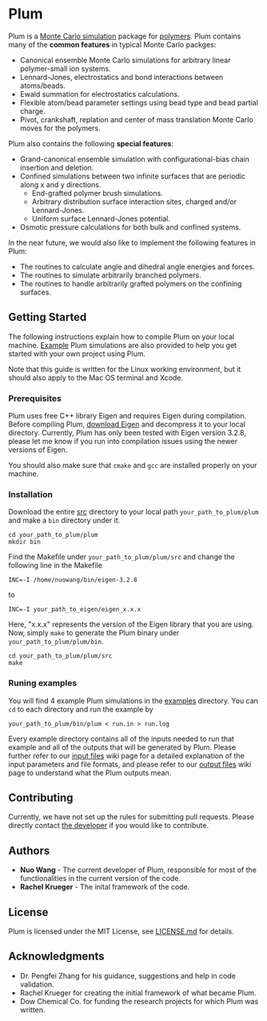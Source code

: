 # Plum

Plum is a [Monte Carlo simulation](https://en.wikipedia.org/wiki/Monte_Carlo_method) package for [polymers](https://en.wikipedia.org/wiki/Polymer). Plum contains many of the **common features** in typical Monte Carlo packges:
* Canonical ensemble Monte Carlo simulations for arbitrary linear polymer-small ion systems.
* Lennard-Jones, electrostatics and bond interactions between atoms/beads.
* Ewald summation for electrostatics calculations.
* Flexible atom/bead parameter settings using bead type and bead partial charge.
* Pivot, crankshaft, replation and center of mass translation Monte Carlo moves for the polymers.

Plum also contains the following **special features**:
* Grand-canonical ensemble simulation with configurational-bias chain insertion and deletion.
* Confined simulations between two infinite surfaces that are periodic along x and y directions.
  * End-grafted polymer brush simulations.
  * Arbitrary distribution surface interaction sites, charged and/or Lennard-Jones.
  * Uniform surface Lennard-Jones potential.
* Osmotic pressure calculations for both bulk and confined systems.

In the near future, we would also like to implement the following features in Plum:
* The routines to calculate angle and dihedral angle energies and forces.
* The routines to simulate arbitrarily branched polymers.
* The routines to handle arbitrarily grafted polymers on the confining surfaces.

## Getting Started

The following instructions explain how to compile Plum on your local machine. [Example](examples) Plum simulations are also provided to help you get started with your own project using Plum.

Note that this guide is written for the Linux working environment, but it should also apply to the Mac OS terminal and Xcode.

### Prerequisites

Plum uses free C++ library Eigen and requires Eigen during compilation. Before compiling Plum, [download Eigen](https://eigen.tuxfamily.org/) and decompress it to your local directory. Currently, Plum has only been tested with Eigen version 3.2.8, please let me know if you run into compilation issues using the newer versions of Eigen.

You should also make sure that `cmake` and `gcc` are installed properly on your machine.

### Installation

Download the entire [src](src) directory to your local path `your_path_to_plum/plum` and make a `bin` directory under it.

```
cd your_path_to_plum/plum
mkdir bin
```

Find the Makefile under `your_path_to_plum/plum/src` and change the following line in the Makefile
```
INC=-I /home/nuowang/bin/eigen-3.2.8
```

to

```
INC=-I your_path_to_eigen/eigen_x.x.x
```

Here, "x.x.x" represents the version of the Eigen library that you are using. Now, simply `make` to generate the Plum binary under `your_path_to_plum/plum/bin`.

```
cd your_path_to_plum/plum/src
make
```

### Runing examples

You will find 4 example Plum simulations in the [examples](examples) directory. You can `cd` to each directory and run the example by

```
your_path_to_plum/bin/plum < run.in > run.log 
```

Every example directory contains all of the inputs needed to run that example and all of the outputs that will be generated by Plum. Please further refer to our [input files](https://github.com/nuowang/Plum/wiki/Input-files) wiki page for a detailed explanation of the input parameters and file formats, and please refer to our [output files](https://github.com/nuowang/Plum/wiki/Output-files) wiki page to understand what the Plum outputs mean.

## Contributing

Currently, we have not set up the rules for submitting pull requests. Please directly contact [the developer](https://github.com/nuowang) if you would like to contribute.

## Authors

* **Nuo Wang** - The current developer of Plum, responsible for most of the functionalities in the current version of the code.
* **Rachel Krueger** - The inital framework of the code.

## License

Plum is licensed under the MIT License, see [LICENSE.md](LICENSE.md) for details.

## Acknowledgments

* Dr. Pengfei Zhang for his guidance, suggestions and help in code validation.
* Rachel Krueger for creating the initial framework of what became Plum.
* Dow Chemical Co. for funding the research projects for which Plum was written.
